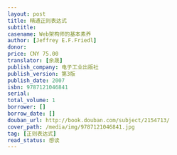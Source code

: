 ```yaml
---
layout: post
title: 精通正则表达式
subtitle:
casename: Web架构师的基本素养
author: [Jeffrey E.F.Friedl]
donor:
price: CNY 75.00
translator: [余晟]
publish_company: 电子工业出版社
publish_version: 第3版
publish_date: 2007
isbn: 9787121046841
serial:
total_volume: 1
borrower: []
borrow_date: []
douban_url: http://book.douban.com/subject/2154713/
cover_path: /media/img/9787121046841.jpg
tag: [正则表达式]
read_status: 想读
---
```

